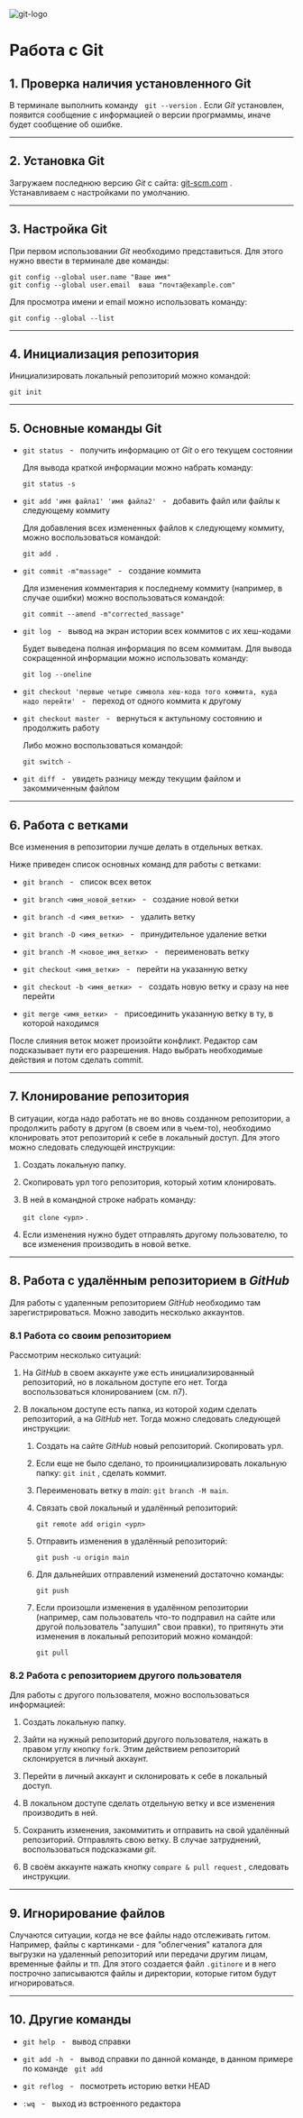 ![git-logo](Git-Logo.png "git-logo")

# **Работа с Git**

## 1. Проверка наличия установленного Git
  В терминале выполнить команду &nbsp; `git --version` . Если *Git* установлен, появится сообщение с информацией о версии прогрмаммы, иначе будет сообщение об ошибке.

___

## 2. Установка Git
Загружаем последнюю версию *Git* с сайта:
[git-scm.com](https://git-scm.com/downloads "git") .
Устанавливаем с настройками по умолчанию.

***

## 3. Настройка Git
При первом использовании *Git* необходимо представиться.
Для этого нужно ввести в терминале две команды:

```
git config --global user.name "Ваше имя"
git config --global user.email  ваша "почта@example.com"
```
  
Для просмотра имени и email можно использовать команду:

`git config --global --list`

---

## 4. Инициализация репозитория
Инициализировать локальный репозиторий можно командой:

`git init`

---

## 5. Основные команды Git
- `git status` &nbsp; - &nbsp; получить информацию от *Git* о его текущем состоянии

  Для вывода краткой информации можно набрать команду:
  
  `git status -s`

* `git add 'имя файла1' 'имя файла2'` &nbsp; - &nbsp; добавить файл или файлы к следующему коммиту

  Для добавления всех измененных файлов к следующему коммиту, можно воспользоваться командой:

  `git add .`

+ `git commit -m"massage"` &nbsp; - &nbsp; создание коммита

  Для изменения комментария к последнему коммиту (например, в случае ошибки) можно воспользоваться командой:

  `git commit --amend -m"corrected_massage"`

* `git log` &nbsp; - &nbsp; вывод на экран истории всех коммитов с их хеш-кодами

  Будет выведена полная информация по всем коммитам. Для вывода сокращенной информации можно использовать команду: 
  
  `git log --oneline`

* `git checkout 'первые четыре символа хеш-кода того коммита, куда надо перейти'` &nbsp; - &nbsp; переход от одного коммита к другому

* `git checkout master` &nbsp; - &nbsp; вернуться к актульному состоянию и продолжить работу

  Либо можно воспользоваться командой:

  `git switch -`

* `git diff` &nbsp; - &nbsp; увидеть разницу между текущим файлом и закоммиченным файлом

***

## 6. Работа с ветками
Все изменения в репозитории лучше делать в отдельных ветках. 

Ниже приведен список основных команд для работы с ветками:

* `git branch` &nbsp; - &nbsp; список всех веток

* `git branch <имя_новой_ветки>` &nbsp; - &nbsp; создание новой ветки

* `git branch -d <имя_ветки>` &nbsp; - &nbsp; удалить ветку

* `git branch -D <имя_ветки>` &nbsp; - &nbsp; принудительное удаление ветки

* `git branch -M <новое_имя_ветки>` &nbsp; - &nbsp; переименовать ветку

* `git checkout <имя_ветки>` &nbsp; - &nbsp; перейти на указанную ветку

* `git checkout -b <имя_ветки>` &nbsp; - &nbsp; создать новую ветку и сразу на нее перейти

* `git merge <имя_ветки>` &nbsp; - &nbsp; присоединить указанную ветку в ту, в которой находимся

После слияния веток может произойти конфликт. Редактор сам подсказывает пути его разрешения. Надо выбрать необходимые действия и потом сделать commit.

***
## 7. Клонирование репозитория

В ситуации, когда надо работать не во вновь созданном репозитории, а продолжить работу в другом (в своем или в чьем-то), необходимо клонировать этот репозиторий к себе в локальный доступ. Для этого можно следовать следующей инструкции:

  1. Создать локальную папку.

  2. Скопировать урл того репозитория, который хотим клонировать.

  3. В ней в командной строке набрать команду: 

      `git clone <урл>` .

  4. Если изменения нужно будет отправлять другому пользователю, то все изменения производить в новой ветке.

***

## 8. Работа с удалённым репозиторием в *GitHub*

Для работы с удаленным репозиторием  *GitHub* необходимо там зарегистрироваться. Можно заводить несколько аккаунтов. 

### 8.1 Работа со своим репозиторием

Рассмотрим несколько ситуаций:

1. На *GitHub* в своем аккаунте уже есть инициализированный репозиторий, но в локальном доступе его нет. Тогда воспользоваться клонированием (см. п7).

2. В локальном доступе есть папка, из которой ходим сделать репозиторий, а на *GitHub* нет. Тогда можно следовать следующей инструкции:

    1. Создать на сайте *GitHub* новый репозиторий. Скопировать урл.

    2. Если еще не было сделано, то проинициализировать локальную папку: `git init` , сделать коммит.

    3. Переименовать ветку в *main*: `git branch -M main`.

    4. Связать свой локальный и удалённый репозиторий:
    
        `git remote add origin <урл>`
    
    5. Отправить изменения в удалённый репозиторий:
          
        `git push -u origin main`

    6. Для дальнейших отправлений изменений достаточно команды:

        `git push`

    7. Если произошли изменения в удалённом репозитории (например, сам пользователь что-то подправил на сайте или другой пользователь "запушил" свои правки), то притянуть эти изменения в локальный репозиторий можно командой:

        `git pull`

### 8.2 Работа с репозиторием другого пользователя

  Для работы с другого пользователя, можно воспользоваться информацией:

  1. Создать локальную папку.

  2. Зайти на нужный репозиторий другого пользователя, нажать в правом углу кнопку `fork`. Этим действием репозиторий склонируется в личный аккаунт.

  3. Перейти в личный аккаунт и склонировать к себе в локальный доступ.

  4. В локальном доступе сделать отдельную ветку и все изменения производить в ней.

  5. Сохранить изменения, закоммитить и отправить на свой удалённый репозиторий. Отправлять свою ветку. В случае затруднений, воспользоваться подсказками *git*.

  6. В своём аккаунте нажать кнопку `compare & pull request` , следовать инструкции.

    


***

## 9. Игнорирование файлов

Случаются ситуации, когда не все файлы надо отслеживать гитом. Например, файлы с картинками - для "облегчения" каталога для выгрузки на удаленный репозиторий или передачи другим лицам, временные файлы и тп. Для этого создается файл 
`.gitinore` и в него построчно записываются файлы и директории, которые гитом будут игнорироваться. 

***

## 10. Другие команды

* `git help` &nbsp; - &nbsp; вывод справки

* `git add -h`  &nbsp; - &nbsp; вывод справки по данной команде, в данном примере по команде &nbsp; `git add` 

* `git reflog` &nbsp; - &nbsp; посмотреть историю ветки HEAD

* `:wq` &nbsp; - &nbsp; выход из встроенного редактора
